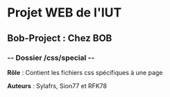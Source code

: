 # Projet WEB de l'IUT
## Bob-Project : Chez BOB
### -- Dossier /css/special --

**Rôle** : Contient les fichiers css spécifiques à une page

**Auteurs** :
Sylafrs, Sion77 et RFK78